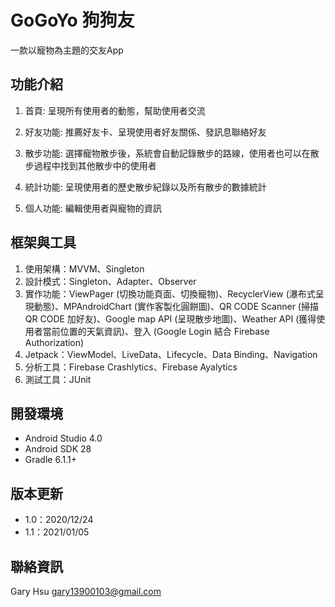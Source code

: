 # GoGoYo 狗狗友
一款以寵物為主題的交友App

功能介紹
---
1. 首頁: 呈現所有使用者的動態，幫助使用者交流


2. 好友功能: 推薦好友卡、呈現使用者好友關係、發訊息聯絡好友


3. 散步功能: 選擇寵物散步後，系統會自動記錄散步的路線，使用者也可以在散步過程中找到其他散步中的使用者


4. 統計功能: 呈現使用者的歷史散步紀錄以及所有散步的數據統計


5. 個人功能: 編輯使用者與寵物的資訊



框架與工具
---
1. 使用架構：MVVM、Singleton
1. 設計模式：Singleton、Adapter、Observer
2. 實作功能：ViewPager (切換功能頁面、切換寵物)、RecyclerView (瀑布式呈現動態)、MPAndroidChart (實作客製化圓餅圖)、QR CODE Scanner (掃描 QR CODE 加好友)、Google map API (呈現散步地圖)、Weather API (獲得使用者當前位置的天氣資訊)、登入 (Google Login 結合 Firebase Authorization)
3. Jetpack：ViewModel、LiveData、Lifecycle、Data Binding、Navigation
4. 分析工具：Firebase Crashlytics、Firebase Ayalytics
5. 測試工具：JUnit

開發環境
---
* Android Studio 4.0
* Android SDK 28
* Gradle 6.1.1+

版本更新
---
* 1.0：2020/12/24
* 1.1：2021/01/05

聯絡資訊
---
Gary Hsu
gary13900103@gmail.com
